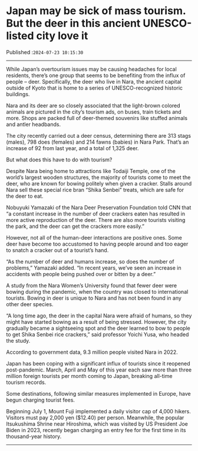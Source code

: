 # Japan may be sick of mass tourism. But the deer in this ancient UNESCO-listed city love it

Published :`2024-07-23 10:15:30`

---

While Japan’s overtourism issues may be causing headaches for local residents, there’s one group that seems to be benefiting from the influx of people – deer. Specifically, the deer who live in Nara, the ancient capital outside of Kyoto that is home to a series of UNESCO-recognized historic buildings.

Nara and its deer are so closely associated that the light-brown colored animals are pictured in the city’s tourism ads, on buses, train tickets and more. Shops are packed full of deer-themed souvenirs like stuffed animals and antler headbands.

The city recently carried out a deer census, determining there are 313 stags (males), 798 does (females) and 214 fawns (babies) in Nara Park. That’s an increase of 92 from last year, and a total of 1,325 deer.

But what does this have to do with tourism?

Despite Nara being home to attractions like Todaiji Temple, one of the world’s largest wooden structures, the majority of tourists come to meet the deer, who are known for bowing politely when given a cracker. Stalls around Nara sell these special rice bran “Shika Senbei” treats, which are safe for the deer to eat.

Nobuyuki Yamazaki of the Nara Deer Preservation Foundation told CNN that “a constant increase in the number of deer crackers eaten has resulted in more active reproduction of the deer. There are also more tourists visiting the park, and the deer can get the crackers more easily.”

However, not all of the human-deer interactions are positive ones. Some deer have become too accustomed to having people around and too eager to snatch a cracker out of a tourist’s hand.

“As the number of deer and humans increase, so does the number of problems,” Yamazaki added. “In recent years, we’ve seen an increase in accidents with people being pushed over or bitten by a deer.”

A study from the Nara Women’s University found that fewer deer were bowing during the pandemic, when the country was closed to international tourists. Bowing in deer is unique to Nara and has not been found in any other deer species.

“A long time ago, the deer in the capital Nara were afraid of humans, so they might have started bowing as a result of being stressed. However, the city gradually became a sightseeing spot and the deer learned to bow to people to get Shika Senbei rice crackers,” said professor Yoichi Yusa, who headed the study.

According to government data, 9.3 million people visited Nara in 2022.

Japan has been coping with a significant influx of tourists since it reopened post-pandemic. March, April and May of this year each saw more than three million foreign tourists per month coming to Japan, breaking all-time tourism records.

Some destinations, following similar measures implemented in Europe, have begun charging tourist fees.

Beginning July 1, Mount Fuji implemented a daily visitor cap of 4,000 hikers. Visitors must pay 2,000 yen ($12.40) per person. Meanwhile, the popular Itsukushima Shrine near Hiroshima, which was visited by US President Joe Biden in 2023, recently began charging an entry fee for the first time in its thousand-year history.

---

